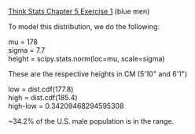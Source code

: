 [Think Stats Chapter 5 Exercise 1](http://greenteapress.com/thinkstats2/html/thinkstats2006.html#toc50) (blue men)

>> 

To model this distribution, we do the following:

mu = 178<br />
sigma = 7.7<br />
height = scipy.stats.norm(loc=mu, scale=sigma)

These are the respective heights in CM (5'10" and 6'1")

low = dist.cdf(177.8) <br />
high = dist.cdf(185.4)  
high-low = 0.34209468294595308

~34.2% of the U.S. male population is in the range.
